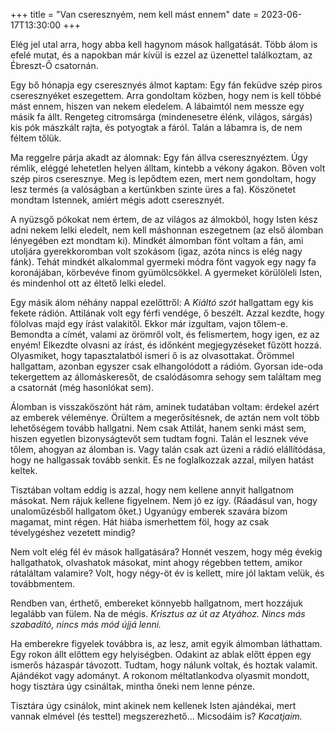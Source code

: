 +++
title = "Van cseresznyém, nem kell mást ennem"
date = 2023-06-17T13:30:00
+++

Elég jel utal arra,
hogy abba kell hagynom
mások hallgatását.
Több álom is efelé mutat,
és a napokban már kívül is ezzel az üzenettel találkoztam,
az Ébreszt-Ő csatornán.

Egy bő hónapja egy cseresznyés álmot kaptam:
Egy fán feküdve szép piros cseresznyéket eszegettem.
Arra gondoltam közben,
hogy nem is kell többé mást ennem,
hiszen van nekem eledelem.
A lábaimtól nem messze egy másik fa állt.
Rengeteg citromsárga (mindenesetre élénk, világos, sárgás)
kis pók mászkált rajta,
és potyogtak a fáról.
Talán a lábamra is, de nem féltem tőlük.

Ma reggelre párja akadt az álomnak:
Egy fán állva cseresznyéztem.
Úgy rémlik,
eléggé lehetetlen helyen álltam,
kintebb a vékony ágakon.
Bőven volt szép piros cseresznye.
Meg is lepődtem ezen,
mert nem gondoltam,
hogy lesz termés
(a valóságban a kertünkben szinte üres a fa).
Köszönetet mondtam Istennek,
amiért mégis adott cseresznyét.

A nyüzsgő pókokat nem értem,
de az világos az álmokból,
hogy Isten kész adni nekem lelki eledelt,
nem kell máshonnan eszegetnem
(az első álomban lényegében ezt mondtam ki).
Mindkét álmomban fönt voltam a fán,
ami utoljára gyerekkoromban volt szokásom
(igaz, azóta nincs is elég nagy fánk).
Tehát mindkét alkalommal gyermeki módra
fönt vagyok egy nagy fa koronájában,
körbevéve finom gyümölcsökkel.
A gyermeket körülöleli Isten,
és mindenhol ott az éltető lelki eledel.

Egy másik álom néhány nappal ezelőttről:
A <cite>Kiáltó szót</cite> hallgattam egy kis fekete rádión.
Attilának volt egy férfi vendége, ő beszélt.
Azzal kezdte,
hogy fölolvas majd egy írást valakitől.
Ekkor már izgultam, vajon tőlem-e.
Bemondta a címét, valami az örömről volt,
és felismertem, hogy igen, ez az enyém!
Elkezdte olvasni az írást,
és időnként megjegyzéseket fűzött hozzá.
Olyasmiket,
hogy tapasztalatból ismeri ő is
az olvasottakat.
Örömmel hallgattam,
azonban egyszer csak elhangolódott a rádióm.
Gyorsan ide-oda tekergettem az állomáskeresőt,
de csalódásomra sehogy sem találtam meg a csatornát
(még hasonlókat sem).

Álomban is visszaköszönt hát rám,
aminek tudatában voltam:
érdekel azért az emberek véleménye.
Örültem a megerősítésnek,
de aztán nem volt több lehetőségem tovább hallgatni.
Nem csak Attilát,
hanem senki mást sem,
hiszen egyetlen bizonyságtevőt sem tudtam fogni.
Talán el lesznek véve tőlem,
ahogyan az álomban is.
Vagy talán csak azt üzeni a rádió elállítódása,
hogy ne hallgassak tovább senkit.
És ne foglalkozzak azzal, milyen hatást keltek.

Tisztában voltam eddig is azzal,
hogy nem kellene annyit hallgatnom másokat.
Nem rájuk kellene figyelnem.
Nem jó ez így.
(Ráadásul van, hogy unaloműzésből hallgatom őket.)
Ugyanúgy emberek szavára bízom magamat, mint régen.
Hát hiába ismerhettem föl,
hogy az csak tévelygéshez vezetett mindig?

Nem volt elég fél év mások hallgatására?
Honnét veszem,
hogy még évekig hallgathatok, olvashatok másokat,
mint ahogy régebben tettem,
amikor rátaláltam valamire?
Volt, hogy négy-öt év is kellett,
mire jól laktam velük, és továbbmentem.

Rendben van, érthető,
embereket könnyebb hallgatnom,
mert hozzájuk legalább van fülem.
Na de mégis.
*Krisztus az út az Atyához.
Nincs más szabadító,
nincs más mód újjá lenni.*

Ha emberekre figyelek továbbra is,
az lesz,
amit egyik álmomban láthattam.
Egy rokon állt előttem egy helyiségben.
Odakint az ablak előtt éppen egy ismerős házaspár távozott.
Tudtam, hogy nálunk voltak,
és hoztak valamit.
Ajándékot vagy adományt.
A rokonom méltatlankodva olyasmit mondott,
hogy tisztára úgy csináltak,
mintha őneki nem lenne pénze.

Tisztára úgy csinálok,
mint akinek nem kellenek Isten ajándékai,
mert vannak elmével (és testtel) megszerezhető…
Micsodáim is?
*Kacatjaim.*
